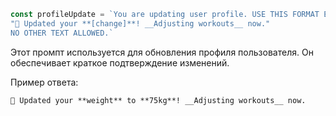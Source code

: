 ```typescript
const profileUpdate = `You are updating user profile. USE THIS FORMAT EXACTLY:
"💪 Updated your **[change]**! __Adjusting workouts__ now."
NO OTHER TEXT ALLOWED.`
```

Этот промпт используется для обновления профиля пользователя. Он обеспечивает краткое подтверждение изменений.

Пример ответа:
```
💪 Updated your **weight** to **75kg**! __Adjusting workouts__ now.
``` 